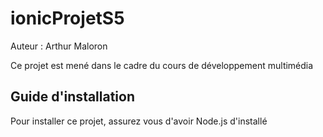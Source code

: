 # ionicProjetS5

Auteur : Arthur Maloron

Ce projet est mené dans le cadre du cours de développement multimédia

## Guide d'installation

Pour installer ce projet, assurez vous d'avoir Node.js d'installé